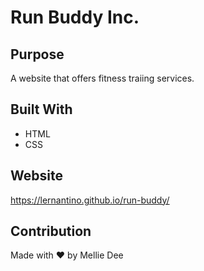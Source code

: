 # Run Buddy Inc.

## Purpose
A website that offers fitness traiing services.

## Built With
* HTML
* CSS

## Website
https://lernantino.github.io/run-buddy/

## Contribution
Made with :heart: by Mellie Dee
